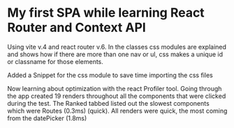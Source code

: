 # My first SPA while learning React Router and Context API

Using vite v.4 and react router v.6. In the classes css modules are explained and shows how if there are more than one nav or ul, css makes a unique id or classname for those elements.

Added a Snippet for the css module to save time importing the css files

Now learning about optimization with the react Profiler tool. Going through the app created 19 renders throughout all the components that were clicked during the test. The Ranked tabbed listed out the slowest components which were Routes (0.3ms) (quick). All renders were quick, the most coming from the datePicker (1.8ms)
